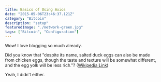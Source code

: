 ```yaml
---
title: Basics of Using Axios
date: "2015-05-06T23:46:37.121Z"
category: "Bitcoin"
description: "setup"
featuredImage: "./network-green.jpg"
tags: ["Bitcoin", "Configuration"]
---
```


Wow! I love blogging so much already.

Did you know that "despite its name, salted duck eggs can also be made from
chicken eggs, though the taste and texture will be somewhat different, and the
egg yolk will be less rich."?
([Wikipedia Link](http://en.wikipedia.org/wiki/Salted_duck_egg))

Yeah, I didn't either.
